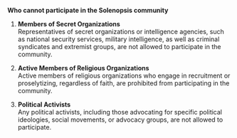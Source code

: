 
**Who cannot participate in the Solenopsis community**

1. **Members of Secret Organizations**  
   Representatives of secret organizations or intelligence agencies, such as national security services, military intelligence, as well as criminal syndicates and extremist groups, are not allowed to participate in the community.

2. **Active Members of Religious Organizations**  
   Active members of religious organizations who engage in recruitment or proselytizing, regardless of faith, are prohibited from participating in the community.

3. **Political Activists**  
   Any political activists, including those advocating for specific political ideologies, social movements, or advocacy groups, are not allowed to participate.
